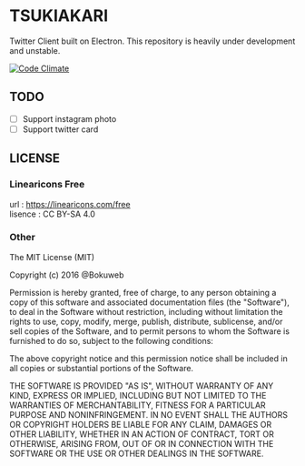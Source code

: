 # TSUKIAKARI

Twitter Client built on Electron.
This repository is heavily under development and unstable.

[![Code Climate](https://img.shields.io/codeclimate/github/bokuweb/tsukiakari/badges/gpa.svg?style=flat-square)](https://codeclimate.com/github/bokuweb/tsukiakari)

## TODO

- [ ] Support instagram photo
- [ ] Support twitter card

## LICENSE

### Linearicons Free

url : https://linearicons.com/free   
lisence : CC BY-SA 4.0   

### Other

The MIT License (MIT)

Copyright (c) 2016 @Bokuweb

Permission is hereby granted, free of charge, to any person obtaining a copy of this software and associated documentation files (the "Software"), to deal in the Software without restriction, including without limitation the rights to use, copy, modify, merge, publish, distribute, sublicense, and/or sell copies of the Software, and to permit persons to whom the Software is furnished to do so, subject to the following conditions:

The above copyright notice and this permission notice shall be included in all copies or substantial portions of the Software.

THE SOFTWARE IS PROVIDED "AS IS", WITHOUT WARRANTY OF ANY KIND, EXPRESS OR IMPLIED, INCLUDING BUT NOT LIMITED TO THE WARRANTIES OF MERCHANTABILITY, FITNESS FOR A PARTICULAR PURPOSE AND NONINFRINGEMENT. IN NO EVENT SHALL THE AUTHORS OR COPYRIGHT HOLDERS BE LIABLE FOR ANY CLAIM, DAMAGES OR OTHER LIABILITY, WHETHER IN AN ACTION OF CONTRACT, TORT OR OTHERWISE, ARISING FROM, OUT OF OR IN CONNECTION WITH THE SOFTWARE OR THE USE OR OTHER DEALINGS IN THE SOFTWARE.

